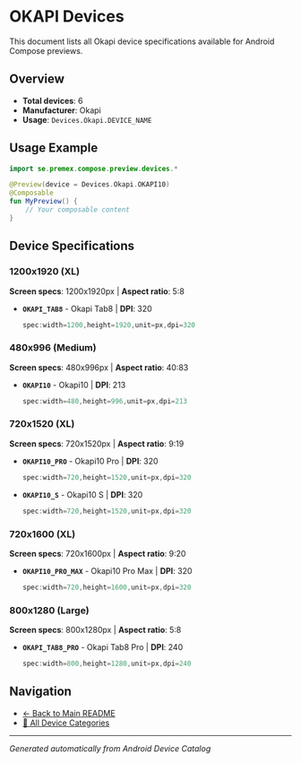 # OKAPI Devices

This document lists all Okapi device specifications available for Android Compose previews.

## Overview

- **Total devices**: 6
- **Manufacturer**: Okapi
- **Usage**: `Devices.Okapi.DEVICE_NAME`

## Usage Example

```kotlin
import se.premex.compose.preview.devices.*

@Preview(device = Devices.Okapi.OKAPI10)
@Composable
fun MyPreview() {
    // Your composable content
}
```

## Device Specifications

### 1200x1920 (XL)

**Screen specs**: 1200x1920px | **Aspect ratio**: 5:8

- **`OKAPI_TAB8`** - Okapi Tab8 | **DPI**: 320
  ```kotlin
  spec:width=1200,height=1920,unit=px,dpi=320
  ```

### 480x996 (Medium)

**Screen specs**: 480x996px | **Aspect ratio**: 40:83

- **`OKAPI10`** - Okapi10 | **DPI**: 213
  ```kotlin
  spec:width=480,height=996,unit=px,dpi=213
  ```

### 720x1520 (XL)

**Screen specs**: 720x1520px | **Aspect ratio**: 9:19

- **`OKAPI10_PRO`** - Okapi10 Pro | **DPI**: 320
  ```kotlin
  spec:width=720,height=1520,unit=px,dpi=320
  ```

- **`OKAPI10_S`** - Okapi10 S | **DPI**: 320
  ```kotlin
  spec:width=720,height=1520,unit=px,dpi=320
  ```

### 720x1600 (XL)

**Screen specs**: 720x1600px | **Aspect ratio**: 9:20

- **`OKAPI10_PRO_MAX`** - Okapi10 Pro Max | **DPI**: 320
  ```kotlin
  spec:width=720,height=1600,unit=px,dpi=320
  ```

### 800x1280 (Large)

**Screen specs**: 800x1280px | **Aspect ratio**: 5:8

- **`OKAPI_TAB8_PRO`** - Okapi Tab8 Pro | **DPI**: 240
  ```kotlin
  spec:width=800,height=1280,unit=px,dpi=240
  ```

## Navigation

- [← Back to Main README](../../README.md)
- [📱 All Device Categories](../README.md)

---
*Generated automatically from Android Device Catalog*
